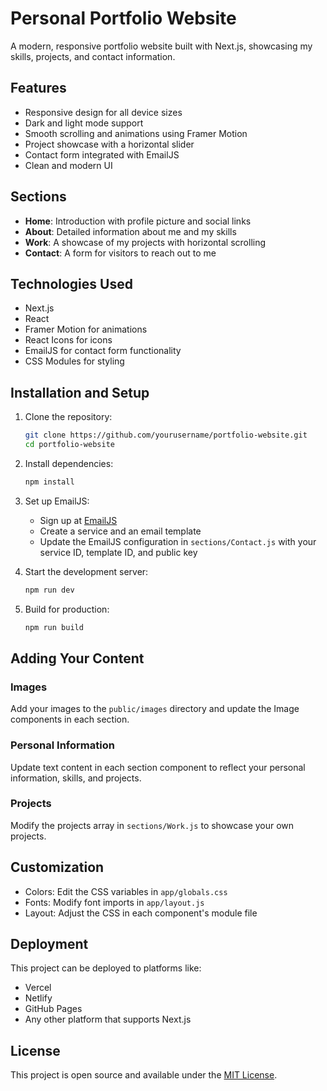 # Personal Portfolio Website

A modern, responsive portfolio website built with Next.js, showcasing my skills, projects, and contact information.

## Features

- Responsive design for all device sizes
- Dark and light mode support
- Smooth scrolling and animations using Framer Motion
- Project showcase with a horizontal slider
- Contact form integrated with EmailJS
- Clean and modern UI

## Sections

- **Home**: Introduction with profile picture and social links
- **About**: Detailed information about me and my skills
- **Work**: A showcase of my projects with horizontal scrolling
- **Contact**: A form for visitors to reach out to me

## Technologies Used

- Next.js
- React
- Framer Motion for animations
- React Icons for icons
- EmailJS for contact form functionality
- CSS Modules for styling

## Installation and Setup

1. Clone the repository:
   ```bash
   git clone https://github.com/yourusername/portfolio-website.git
   cd portfolio-website
   ```

2. Install dependencies:
   ```bash
   npm install
   ```

3. Set up EmailJS:
   - Sign up at [EmailJS](https://www.emailjs.com/)
   - Create a service and an email template
   - Update the EmailJS configuration in `sections/Contact.js` with your service ID, template ID, and public key

4. Start the development server:
   ```bash
   npm run dev
   ```

5. Build for production:
   ```bash
   npm run build
   ```

## Adding Your Content

### Images
Add your images to the `public/images` directory and update the Image components in each section.

### Personal Information
Update text content in each section component to reflect your personal information, skills, and projects.

### Projects
Modify the projects array in `sections/Work.js` to showcase your own projects.

## Customization

- Colors: Edit the CSS variables in `app/globals.css`
- Fonts: Modify font imports in `app/layout.js`
- Layout: Adjust the CSS in each component's module file

## Deployment

This project can be deployed to platforms like:

- Vercel
- Netlify
- GitHub Pages
- Any other platform that supports Next.js

## License

This project is open source and available under the [MIT License](LICENSE).
